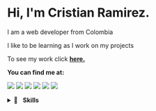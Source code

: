 # Hi, I'm Cristian Ramirez.

I am a web developer from Colombia

I like to be learning as I work on my projects

To see my work click [**here.**]()

**You can find me at:**

[<img src="https://img.shields.io/badge/website-000000?style=for-the-badge&logo=About.me&logoColor=white">]()
<a href="mailto:ccrhdbj@outlook.com"><img src="https://img.shields.io/badge/Gmail-D14836?style=for-the-badge&logo=gmail&logoColor=white"></a>
[<img src="https://img.shields.io/badge/Twitter-1DA1F2?style=for-the-badge&logo=twitter&logoColor=white"/>](https://twitter.com/rCristianHR)
[<img src="https://img.shields.io/badge/LinkedIn-0077B5?style=for-the-badge&logo=linkedin&logoColor=white"/>](www.linkedin.com/in/rCristianH)
[<img src="https://img.shields.io/badge/-Sololearn-3a464b?style=for-the-badge&logo=Sololearn&logoColor=white"/>](https://www.sololearn.com/profile/11864771)
[<img src="https://img.shields.io/badge/Platzi-98CA3F?style=for-the-badge&logo=platzi&logoColor=white">](https://platzi.com/p/rCristianH/)
<!--https://github.com/alexandresanlim/Badges4-README.md-Profile#-social--->

<details>
<summary>🚀&nbsp;&nbsp;&nbsp;<b>Skills</b></summary>
<br/>
<!-- <img src="https://img.shields.io/badge/java-%23ea2e2e.svg?&style=for-the-badge&logo=java&logoColor=white" alt="Java"/> -->
<img src="https://img.shields.io/badge/Python-FFD43B?style=for-the-badge&logo=python&logoColor=blue" alt="Python"/>
<img src="https://img.shields.io/badge/JavaScript-323330?style=for-the-badge&logo=javascript&logoColor=F7DF1E" alt="JavaScript"/>
<img src="https://img.shields.io/badge/HTML5-E34F26?style=for-the-badge&logo=html5&logoColor=white" alt="HTML5"/>
<img src="https://img.shields.io/badge/CSS3-1572B6?style=for-the-badge&logo=css3&logoColor=white" alt="CSS3"/>
<img src="https://img.shields.io/badge/Node.js-339933?style=for-the-badge&logo=nodedotjs&logoColor=white" alt="NodeJS"/>
<img src="https://img.shields.io/badge/React-20232A?style=for-the-badge&logo=react&logoColor=61DAFB" alt="React"/>
<img src="https://img.shields.io/badge/next.js-000000?style=for-the-badge&logo=nextdotjs&logoColor=white" alt="NextJS"/>
<img src="https://img.shields.io/badge/MongoDB-4EA94B?style=for-the-badge&logo=mongodb&logoColor=white" alt="MongoDB"/>
<img src="https://img.shields.io/badge/GIT-E44C30?style=for-the-badge&logo=git&logoColor=white" alt="Git"/>
<img src="https://img.shields.io/badge/MySQL-005C84?style=for-the-badge&logo=mysql&logoColor=white"/>
<img src="https://img.shields.io/badge/GNU%20Bash-4EAA25?style=for-the-badge&logo=GNU%20Bash&logoColor=white">
</details>
